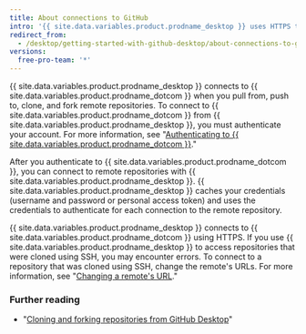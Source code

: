 ```yaml
---
title: About connections to GitHub
intro: '{{ site.data.variables.product.prodname_desktop }} uses HTTPS to securely exchange data with {{ site.data.variables.product.prodname_dotcom }}.'
redirect_from:
  - /desktop/getting-started-with-github-desktop/about-connections-to-github
versions:
  free-pro-team: '*'
---
```


{{ site.data.variables.product.prodname_desktop }} connects to {{ site.data.variables.product.prodname_dotcom }} when you pull from, push to, clone, and fork remote repositories. To connect to {{ site.data.variables.product.prodname_dotcom }} from {{ site.data.variables.product.prodname_desktop }}, you must authenticate your account. For more information, see "[Authenticating to {{ site.data.variables.product.prodname_dotcom }}](/desktop/getting-started-with-github-desktop/authenticating-to-github)."

After you authenticate to {{ site.data.variables.product.prodname_dotcom }}, you can connect to remote repositories with {{ site.data.variables.product.prodname_desktop }}. {{ site.data.variables.product.prodname_desktop }} caches your credentials (username and password or personal access token) and uses the credentials to authenticate for each connection to the remote repository.

{{ site.data.variables.product.prodname_desktop }} connects to {{ site.data.variables.product.prodname_dotcom }} using HTTPS. If you use {{ site.data.variables.product.prodname_desktop }} to access repositories that were cloned using SSH, you may encounter errors. To connect to a repository that was cloned using SSH, change the remote's URLs. For more information, see "[Changing a remote's URL](/github/using-git/changing-a-remotes-url)."

### Further reading
- "[Cloning and forking repositories from GitHub Desktop](/desktop/contributing-and-collaborating-using-github-desktop/cloning-and-forking-repositories-from-github-desktop)"
